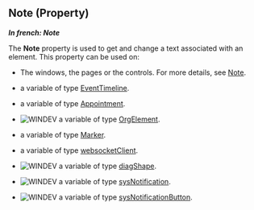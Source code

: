 


## Note (Property)

***In french: Note***
	



<a name="XUse"></a>
<a name="Use"></a>
<a name="description"></a>
The **Note** property is used to get and change a text associated with an element. This property can be used on:

- The windows, the pages or the controls. For more details, see [Note](../Proprietes/2510085.md).

- a variable of type [EventTimeline](../WDLang1/1000020612.md).

- a variable of type [Appointment](../WDLang1/1000019244.md).

- ![WINDEV](https://doc.pcsoft.fr/ext/images/us/WD.png) a variable of type [OrgElement](../WDLang1/1000019713.md).

- a variable of type [Marker](../WDLang3/1000019940.md).

- a variable of type [websocketClient](../WDLang3/1000025952.md).

- ![WINDEV](https://doc.pcsoft.fr/ext/images/us/WD.png) a variable of type [diagShape](../WDLang1/1410088082.md).

- ![WINDEV](https://doc.pcsoft.fr/ext/images/us/WD.png) a variable of type [sysNotification](../WDLang1/1410087893.md).

- ![WINDEV](https://doc.pcsoft.fr/ext/images/us/WD.png) a variable of type [sysNotificationButton](../WDLang1/1410087947.md).




